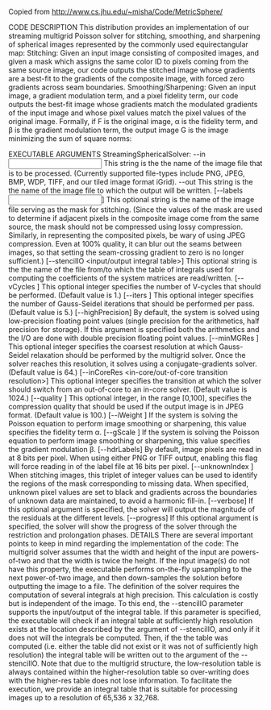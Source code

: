 Copied from http://www.cs.jhu.edu/~misha/Code/MetricSphere/

CODE DESCRIPTION
This distribution provides an implementation of our streaming multigrid Poisson solver for stitching, smoothing, and sharpening of spherical images represented by the commonly used equirectangular map:
Stitching: Given an input image consisting of composited images, and given a mask which assigns the same color ID to pixels coming from the same source image, our code outputs the stitched image whose gradients are a best-fit to the gradients of the composite image, with forced zero gradients across seam boundaries.
Smoothing/Sharpening: Given an input image, a gradient modulation term, and a pixel fidelity term, our code outputs the best-fit image whose gradients match the modulated gradients of the input image and whose pixel values match the pixel values of the original image. Formally, if F is the original image, α is the fidelity term, and β is the gradient modulation term, the output image G is the image minimizing the sum of square norms:

EXECUTABLE ARGUMENTS
StreamingSphericalSolver:
--in <input spherical image>
This string is the the name of the image file that is to be processed. (Currently supported file-types include PNG, JPEG, BMP, WDP, TIFF, and our tiled image format iGrid).
--out <output spherical image>
This string is the the name of the image file to which the output will be written.
[--labels <input mask image>]
This optional string is the name of the image file serving as the mask for stitching. (Since the values of the mask are used to determine if adjacent pixels in the composite image come from the same source, the mask should not be compressed using lossy compression. Similarly, in representing the composited pixels, be wary of using JPEG compression. Even at 100% quality, it can blur out the seams between images, so that setting the seam-crossing gradient to zero is no longer sufficient.)
[--stencilIO <input/output integral table>]
This optional string is the the name of the file from/to which the table of integrals used for computing the coefficients of the system matrices are read/written.
[--vCycles <number of v-cycles>]
This optional integer specifies the number of V-cycles that should be performed. (Default value is 1.)
[--iters <number of Gauss-Seidel iterations>]
This optional integer specifies the number of Gauss-Seidel iterations that should be performed per pass. (Default value is 5.)
[--highPrecision]
By default, the system is solved using low-precision floating point values (single precision for the arithmetics, half precision for storage). If this argument is specified both the arithmetics and the I/O are done with double precision floating point values.
[--minMGRes <coarsest resolution of the multigrid solver>]
This optional integer specifies the coarsest resolution at which Gauss-Seidel relaxation should be performed by the multigrid solver. Once the solver reaches this resolution, it solves using a conjugate-gradients solver. (Default value is 64.)
[--inCoreRes <in-core/out-of-core transition resolution>]
This optional integer specifies the transition at which the solver should switch from an out-of-core to an in-core solver. (Default value is 1024.)
[--quality <JPEG compression quality>]
This optional integer, in the range [0,100], specifies the compression quality that should be used if the output image is in JPEG format. (Default value is 100.)
[--iWeight <pixel fidelity term>]
If the system is solving the Poisson equation to perform image smoothing or sharpening, this value specifies the fidelity term α.
[--gScale <gradient modulation term>]
If the system is solving the Poisson equation to perform image smoothing or sharpening, this value specifies the gradient modulation β.
[--hdrLabels]
By default, image pixels are read in at 8 bits per pixel. When using either PNG or TIFF output, enabling this flag will force reading in of the label file at 16 bits per pixel.
[--unknownIndex <RGB mask>]
When stitching images, this triplet of integer values can be used to identify the regions of the mask corresponding to missing data. When specified, unknown pixel values are set to black and gradients across the boundaries of unknown data are maintained, to avoid a harmonic fill-in.
[--verbose]
If this optional argument is specified, the solver will output the magnitude of the residuals at the different levels.
[--progress]
If this optional argument is specified, the solver will show the progress of the solver through the restriction and prolongation phases.
DETAILS
There are several important points to keep in mind regarding the implementation of the code:
The multigrid solver assumes that the width and height of the input are powers-of-two and that the width is twice the height. If the input image(s) do not have this property, the executable performs on-the-fly upsampling to the next power-of-two image, and then down-samples the solution before outputting the image to a file.
The definition of the solver requires the computation of several integrals at high precision. This calculation is costly but is independent of the image. To this end, the --stencilIO parameter supports the input/output of the integral table. If this parameter is specified, the executable will check if an integral table at sufficiently high resolution exists at the location described by the argument of --stencilIO, and only if it does not will the integrals be computed. Then, if the the table was computed (i.e. either the table did not exist or it was not of sufficiently high resolution) the integral table will be written out to the argument of the --stencilIO. Note that due to the multigrid structure, the low-resolution table is always contained within the higher-resolution table so over-writing does with the higher-res table does not lose information.
To facilitate the execution, we provide an integral table that is suitable for processing images up to a resolution of 65,536 x 32,768.

